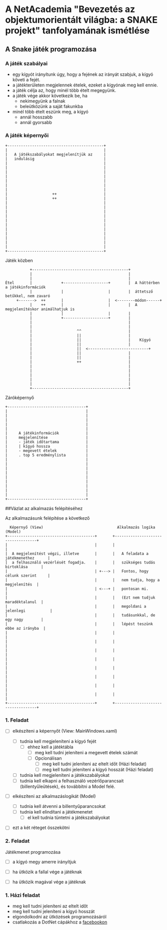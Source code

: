 ﻿# A NetAcademia "Bevezetés az objektumorientált világba: a SNAKE projekt" tanfolyamának ismétlése

## A Snake játék programozása

### A játék szabályai

- egy kígyót irányítunk úgy, hogy a fejének az irányát szabjuk, a kígyó követi a fejét.
- a játékterületen megjelennek ételek, ezeket a kígyónak meg kell ennie.
- a játék célja az, hogy minél több ételt megegyünk.
- a játék vége akkor következik be, ha
  - nekimegyünk a falnak
  - beleütközünk a saját fakunkba
- minél több ételt eszünk meg, a kígyó
  - annál hosszabb
  - annál gyorsabb

### A játék képernyői
 
``` 
+-------------------------------------------+
|                                           |
|   A játékszabályokat megjelenítjük az     |
|   indulásig                               |
|                                           |
|                                           |
|                                           |
|                                           |
|                                           |
|                                           |
|                                           |
|                    ++                     |
|                    ++                     |
|                                           |
|                                           |
|                                           |
|                                           |
|                                           |
|                                           |
|                                           |
|                                           |
|                                           |
|                                           |
|                                           |
+-------------------------------------------+
```
Játék közben
```
           +-------------------------------------------+
           |                                           |
           |                                           |
Étel       |             +--------------------+        |  A háttérben a játékinformációk
           |             |                    |        |  áttetsző betűkkel, nem zavaró
     +------->  ++       |                    |  <--------módon------+
           |    ++       |                    |        |  A megjelenítéskor animálhatjuk is
           |             |                    |        |
           |             +--------------------+        |
           |                                           |
           |                                           |
           |                    ^^                     |
           |                    ||                     |
           |                    ||                     |    Kígyó
           |                    ||                     |
           |                    ||  <---------------------------+
           |                    ||                     |
           |                    ||                     |
           |                    ++                     |
           |                                           |
           |                                           |
           |                                           |
           |                                           |
           |                                           |
           +-------------------------------------------+
``` 

Záróképernyő

```
+-----------------------------------+
|                                   |
|                                   |
|                                   |
|                                   |
|                                   |
|     A játékinformációk            |
|     megjelenítése                 |
|     - játék időtartama            |
|     | kígyó hossza                |
|     - megevett ételek             |
|     . top 5 eredménylista         |
|                                   |
|                                   |
|                                   |
|                                   |
|                                   |
|                                   |
|                                   |
|                                   |
|                                   |
+-----------------------------------+
```

##Vázlat az alkalmazás felépítéséhez

Az alkalmazásunk felépítése a következő 

```
  Képernyő (View)                                 Alkalmazás logika (Model)
+---------------------------------------+       +-----------------------------------+
|                                       |       |                                   |
|  A megjelenítést végzi, illetve       |       |   A feladata a játékmenethez      |
|  a felhasználó vezérlését fogadja.    |       |   szükséges tudás birtoklása      |
|                                       | +---> |   Fontos, hogy célunk szerint     |
|                                       |       |   nem tudja, hogy a megjelenítés  |
|                                       | <---+ |   pontosan mi.                    |
|                                       |       |   (Ezt nem tudjuk maradéktalanul  |
|                                       |       |   megoldani a jelenlegi           |
|                                       |       |   tudásunkkal, de egy nagy        |
|                                       |       |   lépést teszünk ebbe az irányba  |
|                                       |       |                                   |
|                                       |       |                                   |
|                                       |       |                                   |
|                                       |       |                                   |
|                                       |       |                                   |
|                                       |       |                                   |
|                                       |       |                                   |
|                                       |       |                                   |
+---------------------------------------+       +-----------------------------------+
```
### 1. Feladat
- [ ] elkészíteni a képernyőt (View: MainWindows.xaml)
  - [ ] tudnia kell megjeleníteni a kígyó fejét
    - [ ] ehhez kell a játéktábla
      - [ ] meg kell tudni jeleníteni a megevett ételek számát
      - [ ] Opcionálisan
        - [ ] meg kell tudni jeleníteni az eltelt időt (Házi feladat)
        - [ ] meg kell tudni jeleníteni a kígyó hosszát (Házi feladat)
  - [ ] tudnia kell megjeleníteni a játékszabályokat
  - [ ] tudnia kell elkapni a felhasználó vezérlőparancsait (billentyűleütések), és továbbítni a Model felé.
- [ ] elkészíteni az alkalmazáslogikát (Model)
  - [ ] tudnia kell átvenni a billentyűparancsokat
  - [ ] tudnia kell elindítani a játékmenetet 
    - [ ] el kell tudnia tüntetni a játékszabályokat
- [ ] ezt a két réteget összekötni


### 2. Feladat
Játékmenet programozása
- [ ] a kígyó megy amerre irányítjuk
- [ ] ha ütközik a fallal vége a játéknak
- [ ] ha ütközik magával vége a játéknak



### 1. Házi feladat 
- meg kell tudni jeleníteni az eltelt időt
- meg kell tudni jeleníteni a kígyó hosszát
- elgondolkodni az ütközések programozásáról
- csatlakozás a DotNet cápákhoz a [facebookon](https://www.facebook.com/groups/dotnetcapak/)
